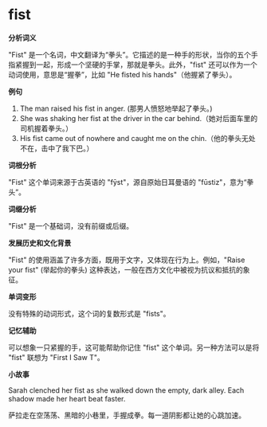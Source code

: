 # fist

**分析词义**

  

"Fist" 是一个名词，中文翻译为“拳头”。它描述的是一种手的形状，当你的五个手指紧握到一起，形成一个坚硬的手掌，那就是拳头。此外，"fist" 还可以作为一个动词使用，意思是“握拳”，比如 "He fisted his hands"（他握紧了拳头）。

  

**例句**

  

1.  The man raised his fist in anger. (那男人愤怒地举起了拳头。)
2.  She was shaking her fist at the driver in the car behind.（她对后面车里的司机握着拳头。）
3.  His fist came out of nowhere and caught me on the chin.（他的拳头无处不在，击中了我下巴。）

  

**词根分析**

  

"Fist" 这个单词来源于古英语的 "fȳst"，源自原始日耳曼语的 "fūstiz"，意为“拳头”。

  

**词缀分析**

  

"Fist" 是一个基础词，没有前缀或后缀。

  

**发展历史和文化背景**

  

"Fist" 的使用涵盖了许多方面，既用于文字，又体现在行为上。例如，"Raise your fist" (举起你的拳头) 这种表达，一般在西方文化中被视为抗议和抵抗的象征。

  

**单词变形**

  

没有特殊的动词形式，这个词的复数形式是 "fists"。

  

**记忆辅助**

  

可以想象一只紧握的手，这可能帮助你记住 "fist" 这个单词。另一种方法可以是将 "fist" 联想为 "First I Saw T"。

  

**小故事**

  

Sarah clenched her fist as she walked down the empty, dark alley. Each shadow made her heart beat faster.

  

萨拉走在空荡荡、黑暗的小巷里，手握成拳。每一道阴影都让她的心跳加速。
